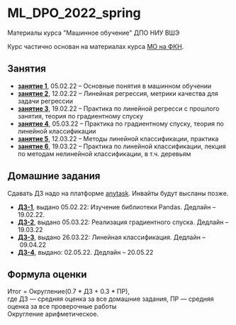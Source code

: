 # ML_DPO_2022_spring
 Материалы курса "Машинное обучение" ДПО НИУ ВШЭ
 
 Курс частично основан на материалах курса [МО на ФКН](https://github.com/esokolov/ml-course-hse).
 
## Занятия

* [__занятие 1__](https://github.com/AnastasiyaMax/ML_DPO_2022_spring/tree/main/week1), 05.02.22 – Основные понятия в машинном обучении
* [__занятие 2__](https://github.com/AnastasiyaMax/ML_DPO_2022_spring/tree/main/week2_linreg), 12.02.22 – Линейная регрессия, метрики качества для задачи регрессии
* [__занятие 3__](https://github.com/AnastasiyaMax/ML_DPO_2022_spring/tree/main/week3_grad_descent_theory), 19.02.22 – Практика по линейной регресси с прошлого занятия, теория по градиентному спуску
* [__занятие 4__](https://github.com/AnastasiyaMax/ML_DPO_2022_spring/tree/main/week4_grad_descent_practice-lin_class), 05.03.22 – Практика по градиентному спуску, теория по линейной классификации
* [__занятие 5__](https://github.com/AnastasiyaMax/ML_DPO_2022_spring/tree/main/week5_lin-class), 12.03.22 – Методы линейной классификации, практика
* [__занятие 6__](https://github.com/AnastasiyaMax/ML_DPO_2022_spring/tree/main/week6_trees), 19.03.22 – Практика по линейной классификации, лекция по методам нелинейной классификации, в т.ч. деревьям

## Домашние задания

Сдавать ДЗ надо на платформе [anytask](http://anytask.org/). Инвайты будут высланы позже.

* [__ДЗ-1__](https://github.com/AnastasiyaMax/ML_DPO_2022_spring/tree/main/hw/hw1_pandas), выдано 05.02.22: Изучение библиотеки Pandas. Дедлайн – 19.02.22.
* [__ДЗ-2__](https://github.com/AnastasiyaMax/ML_DPO_2022_spring/blob/main/hw/hw2_linreg_grad/HW-02.ipynb), выдано 05.03.22: Реализация градиентного спуска. Дедлайн – 19.03.22
* [__ДЗ-3__](https://github.com/AnastasiyaMax/ML_DPO_2022_spring/tree/main/hw/hw3_linclass), выдано 26.03.22: Линейная классификация. Дедлайн – 09.04.22
* [__ДЗ-4__](https://docs.google.com/document/d/1XCK7LQaHwV8DA_3hBKc53TEY2xn63L63b-cgGWignYU/edit?usp=sharing), выдано: 02.05.22. Дедлайн – 20.05.22
 
## Формула оценки

Итог = Округление(0.7 * ДЗ + 0.3 * ПР), \
где ДЗ — средняя оценка за все домашние задания, ПР — средняя оценка за все проверочные работы \
Округление арифметическое.
